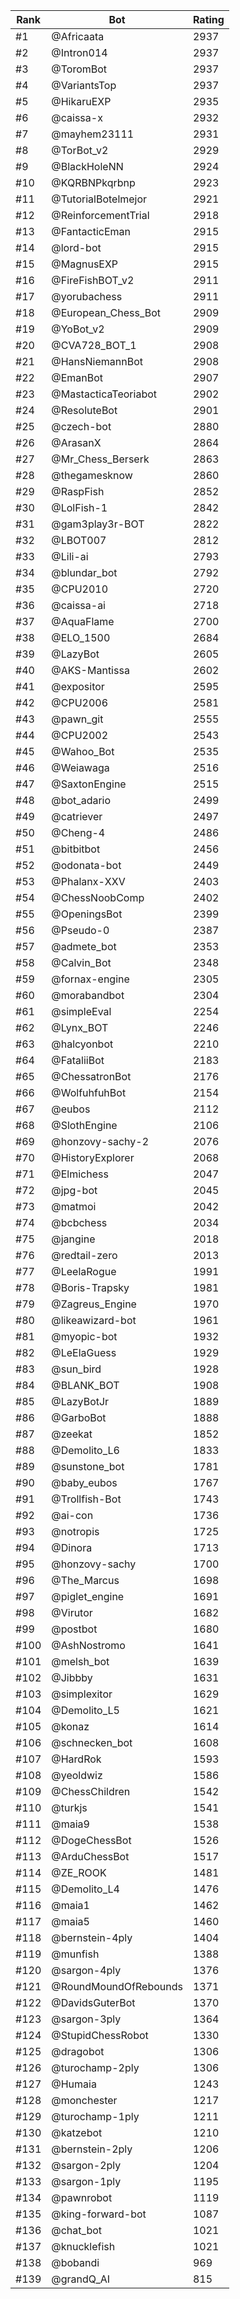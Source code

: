 Rank|Bot|Rating
---|---|---
#1|@Africaata|2937
#2|@Intron014|2937
#3|@ToromBot|2937
#4|@VariantsTop|2937
#5|@HikaruEXP|2935
#6|@caissa-x|2932
#7|@mayhem23111|2931
#8|@TorBot_v2|2929
#9|@BlackHoleNN|2924
#10|@KQRBNPkqrbnp|2923
#11|@TutorialBotelmejor|2921
#12|@ReinforcementTrial|2918
#13|@FantacticEman|2915
#14|@lord-bot|2915
#15|@MagnusEXP|2915
#16|@FireFishBOT_v2|2911
#17|@yorubachess|2911
#18|@European_Chess_Bot|2909
#19|@YoBot_v2|2909
#20|@CVA728_BOT_1|2908
#21|@HansNiemannBot|2908
#22|@EmanBot|2907
#23|@MastacticaTeoriabot|2902
#24|@ResoluteBot|2901
#25|@czech-bot|2880
#26|@ArasanX|2864
#27|@Mr_Chess_Berserk|2863
#28|@thegamesknow|2860
#29|@RaspFish|2852
#30|@LolFish-1|2842
#31|@gam3play3r-BOT|2822
#32|@LBOT007|2812
#33|@Lili-ai|2793
#34|@blundar_bot|2792
#35|@CPU2010|2720
#36|@caissa-ai|2718
#37|@AquaFlame|2700
#38|@ELO_1500|2684
#39|@LazyBot|2605
#40|@AKS-Mantissa|2602
#41|@expositor|2595
#42|@CPU2006|2581
#43|@pawn_git|2555
#44|@CPU2002|2543
#45|@Wahoo_Bot|2535
#46|@Weiawaga|2516
#47|@SaxtonEngine|2515
#48|@bot_adario|2499
#49|@catriever|2497
#50|@Cheng-4|2486
#51|@bitbitbot|2456
#52|@odonata-bot|2449
#53|@Phalanx-XXV|2403
#54|@ChessNoobComp|2402
#55|@OpeningsBot|2399
#56|@Pseudo-0|2387
#57|@admete_bot|2353
#58|@Calvin_Bot|2348
#59|@fornax-engine|2305
#60|@morabandbot|2304
#61|@simpleEval|2254
#62|@Lynx_BOT|2246
#63|@halcyonbot|2210
#64|@FataliiBot|2183
#65|@ChessatronBot|2176
#66|@WolfuhfuhBot|2154
#67|@eubos|2112
#68|@SlothEngine|2106
#69|@honzovy-sachy-2|2076
#70|@HistoryExplorer|2068
#71|@Elmichess|2047
#72|@jpg-bot|2045
#73|@matmoi|2042
#74|@bcbchess|2034
#75|@jangine|2018
#76|@redtail-zero|2013
#77|@LeelaRogue|1991
#78|@Boris-Trapsky|1981
#79|@Zagreus_Engine|1970
#80|@likeawizard-bot|1961
#81|@myopic-bot|1932
#82|@LeElaGuess|1929
#83|@sun_bird|1928
#84|@BLANK_BOT|1908
#85|@LazyBotJr|1889
#86|@GarboBot|1888
#87|@zeekat|1852
#88|@Demolito_L6|1833
#89|@sunstone_bot|1781
#90|@baby_eubos|1767
#91|@Trollfish-Bot|1743
#92|@ai-con|1736
#93|@notropis|1725
#94|@Dinora|1713
#95|@honzovy-sachy|1700
#96|@The_Marcus|1698
#97|@piglet_engine|1691
#98|@Virutor|1682
#99|@postbot|1680
#100|@AshNostromo|1641
#101|@melsh_bot|1639
#102|@Jibbby|1631
#103|@simplexitor|1629
#104|@Demolito_L5|1621
#105|@konaz|1614
#106|@schnecken_bot|1608
#107|@HardRok|1593
#108|@yeoldwiz|1586
#109|@ChessChildren|1542
#110|@turkjs|1541
#111|@maia9|1538
#112|@DogeChessBot|1526
#113|@ArduChessBot|1517
#114|@ZE_ROOK|1481
#115|@Demolito_L4|1476
#116|@maia1|1462
#117|@maia5|1460
#118|@bernstein-4ply|1404
#119|@munfish|1388
#120|@sargon-4ply|1376
#121|@RoundMoundOfRebounds|1371
#122|@DavidsGuterBot|1370
#123|@sargon-3ply|1364
#124|@StupidChessRobot|1330
#125|@dragobot|1306
#126|@turochamp-2ply|1306
#127|@Humaia|1243
#128|@monchester|1217
#129|@turochamp-1ply|1211
#130|@katzebot|1210
#131|@bernstein-2ply|1206
#132|@sargon-2ply|1204
#133|@sargon-1ply|1195
#134|@pawnrobot|1119
#135|@king-forward-bot|1087
#136|@chat_bot|1021
#137|@knucklefish|1021
#138|@bobandi|969
#139|@grandQ_AI|815
